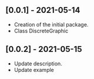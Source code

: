 ## [0.0.1] - 2021-05-14

* Creation of the initial package.
* Class DiscreteGraphic 

## [0.0.2] - 2021-05-15

* Update description.
* Update example